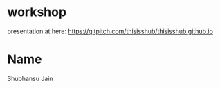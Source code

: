 # workshop

presentation at here: https://gitpitch.com/thisisshub/thisisshub.github.io

# Name
Shubhansu Jain
